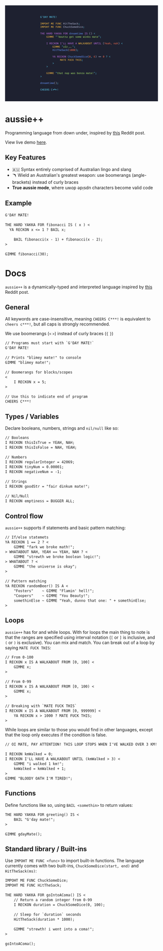 ![aussie_plus_plus](assets/code.png)
# aussie++

Programming language from down under, inspired by [this](https://www.reddit.com/r/ProgrammerHumor/comments/oa8chw/australian_programming_language/) Reddit post.

View live demo [here](http://aussieplusplus.vercel.app/).

## Key Features
* 🇦🇺 Syntax entirely comprised of Australian lingo and slang
* 🪃 Wield an Australian's greatest weapon: use boomerangs (angle-brackets) instead of curly braces
* **True aussie mode**, where uʍop ǝpᴉsdn characters become valid code

## Example
```
G'DAY MATE!

THE HARD YAKKA FOR fibonacci IS ( x ) <
  YA RECKON x <= 1 ? BAIL x;

	BAIL fibonacci(x - 1) + fibonacci(x - 2);
>

GIMME fibonacci(30);
```


# Docs
`aussie++` is a dynamically-typed and interpreted language inspired by [this](https://www.reddit.com/r/ProgrammerHumor/comments/oa8chw/australian_programming_language/) Reddit post. 

## General
All keywords are case-insensitive,
meaning `CHEERS C***!` is equivalent to `cheers c***!`, but all caps is strongly recommended.

We use boomerangs (`<` `>`) instead of curly braces (`{` `}`)

```aussie
// Programs must start with `G'DAY MATE!`
G'DAY MATE!

// Prints "blimey mate!" to console
GIMME "blimey mate!";

// Boomerangs for blocks/scopes
<
	I RECKON x = 5;
>

// Use this to indicate end of program
CHEERS C***!
```


## Types / Variables
Declare booleans, numbers, strings and `nil/null` like so:
```aussie
// Booleans
I RECKON thisIsTrue = YEAH, NAH;
I RECKON thisIsFalse = NAH, YEAH;

// Numbers
I RECKON regularInteger = 42069;
I RECKON tinyNum = 0.00001;
I RECKON negativeNum = -1;

// Strings
I RECKON goodStr = "fair dinkum mate!";

// Nil/Null
I RECKON emptiness = BUGGER ALL;
```

## Control flow
`aussie++` supports if statements and basic pattern matching:
```aussie
// If/else statemets
YA RECKON 1 == 2 ? <
	GIMME "fark we broke math!";
> WHATABOUT NAH, YEAH == YEAH, NAH ? <
	GIMME "strewth we broke boolean logic!";
> WHATABOUT ? <
	GIMME "the universe is okay";
>

// Pattern matching
YA RECKON randomBeer() IS A <
	"Fosters"    ~ GIMME "Flamin' hell!";
	"Coopers"    ~ GIMME "You Beauty!";
	somethinElse ~ GIMME "Yeah, dunno that one: " + somethinElse;
>
```

## Loops
`aussie++` has for and while loops. With for loops the main thing to note is that the ranges are specified using interval notation (`[` or `]` is inclusive, and `(` or `)` is exclusive). You can mix and match. You can break out of a loop by saying `MATE FUCK THIS`:
```aussie
// From 0-100
I RECKON x IS A WALKABOUT FROM [0, 100] <
	GIMME x;
>

// From 0-99
I RECKON x IS A WALKABOUT FROM [0, 100) <
	GIMME x;
>

// Breaking with `MATE FUCK THIS`
I RECKON x IS A WALKABOUT FROM [0, 999999] <
	YA RECKON x > 1000 ? MATE FUCK THIS;
>
```

While loops are similar to those you would find in other languages, except that the loop only executes if the condition is false.

```aussie
// OI MATE, PAY ATTENTION! THIS LOOP STOPS WHEN I'VE WALKED OVER 3 KM!

I RECKON kmWalked = 0;
I RECKON I'LL HAVE A WALKABOUT UNTIL (kmWalked > 3) <
	GIMME "i walked 1 km!";
	kmWalked = kmWalked + 1;
>
GIMME "BLOODY OATH I'M TIRED!";
```

## Functions
Define functions like so, using `BAIL <somethin>` to return values:
```aussie
THE HARD YAKKA FOR greeting() IS <
	BAIL "G'day mate!";
>

GIMME gdayMate();
```

## Standard library / Built-ins
Use `IMPOHT ME FUNC <func>` to import built-in functions. The language currently comes with two built-ins, `ChuckSomeDice(start, end)` and `HitTheSack(ms)`:

```aussie
IMPOHT ME FUNC ChuckSomeDice;
IMPOHT ME FUNC HitTheSack;

THE HARD YAKKA FOR goIntoAComa() IS <
	// Return a random integer from 0-99
	I RECKON duration = ChuckSomeDice(0, 100);

	// Sleep for `duration` seconds
	HitTheSack(duration * 1000);

	GIMME "strewth! i went into a coma!";
>

goIntoAComa();
```
